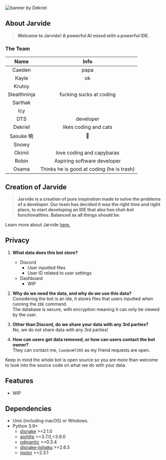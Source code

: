 ![banner by Dekriel](https://media.discordapp.net/attachments/926115595307614252/927838828880887838/big.jpg?width=1024&height=322 "Thanks Dekriel")

## **About Jarvide**
> **Welcome to Jarvide! A powerful AI mixed with a powerful IDE.**

### **The Team**

|Name         | Info   |
|:-----------:|:------:|
| Caeden      | papa   |
| Kayle       | ok       |
| Krutoy      |        |
| Stealthninja|fucking sucks at coding|
| Sarthak     |        |
| Icy         |        |
| DTS         |developer|
| Dekriel     |likes coding and cats|
| Sasuke 暁   |    🗿    |
| Snowy       |
| Okimii      |love coding and capybaras|  
| Robin       | Aspiring software developer |
| Osama       | Thinks he is good at coding (he is trash) |

## **Creation of Jarvide**
> **Jarvide is a creation of pure inspiration made to solve the problems of a developer.
> Our team has decided it was the right time and right place,
> to start developing an IDE that also has chat-bot functionalities.
> Balanced as all things should be.** <br>

Learn more about Jarvide [here.](ABOUT.md "ABOUT.md")

## **Privacy**

1) **What data does this bot store?**<br>
   - Discord
     - User inputted files
     - User ID related to user settings
   - Dashboard
     - WIP

2) **Why do we need the data, and why do we use this data?**<br>
    Considering the bot is an ide, it stores files that users inputted when running the `IDE` command.
    <br>The database is secure,
    with encryption meaning it can only be viewed by the user.

3) **Other than Discord, do we share your data with any 3rd parties?**<br>
No, we do not share data with any 3rd parties!

4) **How can users get data removed, or how can users contact the bot owner?**<br>
They can contact me, `Caeden#7205` as my friend requests are open.

Keep in mind the whole bot is open source so you are more than welcome to look into the source code on what we do with your data.

## **Features**
- WIP

## **Dependencies**
* Unix (including macOS) or Windows.<br>
* Python 3.9+<br>
  - [disnake](https://github.com/DisnakeDev/disnake "Disnake GitHub") >=2.1.0<br>
  - [aiohttp](https://github.com/aio-libs/aiohttp "Aiohttp GitHub") >=3.7.0,<3.9.0<br>
  - [odmantic](https://github.com/art049/odmantic "Odmantic GitHub") >=0.3.4<br>
  - [disnake-jishaku](https://github.com/Kraots/jishaku "Disnake-jishaku GitHub") >=2.6.5<br>
  - [motor](https://github.com/mongodb/motor "Motor GitHub") >=2.3.1<br>
